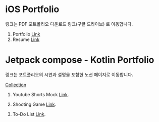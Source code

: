 # iOS Portfolio
링크는 PDF 포트폴리오 다운로드 링크(구글 드라이브) 로 이동합니다. 
1. Portfolio [Link](https://drive.google.com/file/d/11-c6-gghEZO0bl2mX83nww1yep0FFzwr/view?usp=sharing)
2. Resume [Link](https://drive.google.com/file/d/1Mdoy-EAsM6cUfV_Y8E_hJCbzAirv3_Vt/view?usp=sharing)



# Jetpack compose - Kotlin Portfolio
링크는 포트폴리오의 시연과 설명을 포함한 노션 페이지로 이동합니다.

[Collection](https://accurate-market-4f8.notion.site/715c521323b04bf6b59c513314907228?v=a2f3c524a61a44048a5fddd09edd5954)

1. Youtube Shorts Mock [Link](https://accurate-market-4f8.notion.site/Youtube-Shorts-89e3ac57e5054f38978ccc7e9771d460).

2. Shooting Game [Link](https://accurate-market-4f8.notion.site/66f9d86f92f646b7b6670c8c48d20658).

3. To-Do List [Link](https://accurate-market-4f8.notion.site/Jetpack-Compose-ToDo-List-924610d4937a4d38868d124c3d5b641d).
